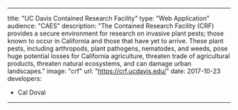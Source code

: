 ---

title: "UC Davis Contained Research Facility"
type: "Web Application"
audience: "CAES"
description: "The Contained Research Facility (CRF) provides a secure environment for research on invasive plant pests; those known to occur in California and those that have yet to arrive. These plant pests, including arthropods, plant pathogens, nematodes, and weeds, pose huge potential losses for California agriculture, threaten trade of agricultural products, threaten natural ecosystems, and can damage urban landscapes."
image: "crf"
url: "https://crf.ucdavis.edu/"
date: 2017-10-23
developers:

- Cal Doval

---